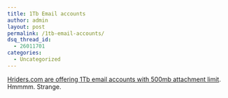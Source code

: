 ```yaml
---
title: 1Tb Email accounts
author: admin
layout: post
permalink: /1tb-email-accounts/
dsq_thread_id:
  - 26011701
categories:
  - Uncategorized
---
```

[Hriders.com are offering 1Tb email accounts with 500mb attachment limit][1]. Hmmmm. Strange.

 [1]: http://www.hriders.com/web_page.cfm?web_pageID=38